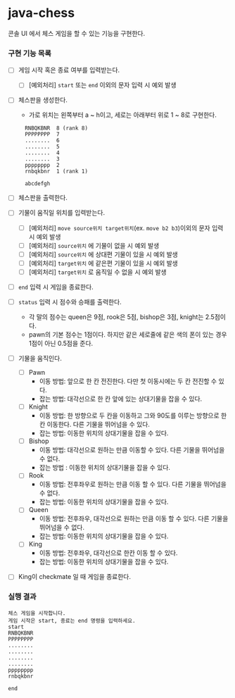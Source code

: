 # java-chess

콘솔 UI 에서 체스 게임을 할 수 있는 기능을 구현한다.

### 구현 기능 목록

- [ ] 게임 시작 혹은 종료 여부를 입력받는다.
    - [ ] [예외처리] `start` 또는 `end` 이외의 문자 입력 시 예외 발생
- [ ] 체스판을 생성한다.
    -  가로 위치는 왼쪽부터 a ~ h이고, 세로는 아래부터 위로 1 ~ 8로 구현한다.
  ```
    RNBQKBNR  8 (rank 8)
    PPPPPPPP  7
    ........  6
    ........  5
    ........  4
    ........  3
    pppppppp  2
    rnbqkbnr  1 (rank 1)
  
    abcdefgh
  ```
- [ ] 체스판을 출력한다.
- [ ] 기물이 움직일 위치를 입력받는다.
    - [ ] [예외처리] `move source위치 target위치`(ex. `move b2 b3`)이외의 문자 입력 시 예외 발생
    - [ ] [예외처리] `source위치` 에 기물이 없을 시 예외 발생
    - [ ] [예외처리] `source위치` 에 상대편 기물이 있을 시 예외 발생
    - [ ] [예외처리] `target위치` 에 같은편 기물이 있을 시 예외 발생
    - [ ] [예외처리] `target위치` 로 움직일 수 없을 시 예외 발생
- [ ] `end` 입력 시 게임을 종료한다.
- [ ] `status` 입력 시 점수와 승패를 출력한다.
    - 각 말의 점수는 queen은 9점, rook은 5점, bishop은 3점, knight는 2.5점이다.
    - pawn의 기본 점수는 1점이다. 하지만 같은 세로줄에 같은 색의 폰이 있는 경우 1점이 아닌 0.5점을 준다.
- [ ] 기물을 움직인다.
    - [ ] Pawn
        - 이동 방법: 앞으로 한 칸 전진한다. 다만 첫 이동시에는 두 칸 전진할 수 있다.
        - 잡는 방법: 대각선으로 한 칸 앞에 있는 상대기물을 잡을 수 있다.
    - [ ] Knight
        - 이동 방법: 한 방향으로 두 칸을 이동하고 그와 90도를 이루는 방향으로 한칸 이동한다. 다른 기물을 뛰어넘을 수 있다.
        - 잡는 방법: 이동한 위치의 상대기물을 잡을 수 있다.
    - [ ] Bishop
        - 이동 방법: 대각선으로 원하는 만큼 이동할 수 있다. 다른 기물을 뛰어넘을 수 없다.
        - 잡는 방법 : 이동한 위치의 상대기물을 잡을 수 있다.
    - [ ] Rook
        - 이동 방법: 전후좌우로 원하는 만큼 이동 할 수 있다. 다른 기물을 뛰어넘을 수 없다.
        - 잡는 방법: 이동한 위치의 상대기물을 잡을 수 있다.
    - [ ] Queen
        - 이동 방법: 전후좌우, 대각선으로 원하는 만큼 이동 할 수 있다. 다른 기물을 뛰어넘을 수 없다.
        - 잡는 방법: 이동한 위치의 상대기물을 잡을 수 있다.
    - [ ] King
        - 이동 방법: 전후좌우, 대각선으로 한칸 이동 할 수 있다.
        - 잡는 방법: 이동한 위치의 상대기물을 잡을 수 있다.
- [ ] King이 checkmate 일 때 게임을 종료한다.



### 실행 결과
  ```
  체스 게임을 시작합니다.
  게임 시작은 start, 종료는 end 명령을 입력하세요.
  start
  RNBQKBNR
  PPPPPPPP
  ........
  ........
  ........
  ........
  pppppppp
  rnbqkbnr
  
  end
```

